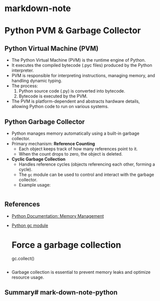 # markdown-note
# Python PVM & Garbage Collector

## Python Virtual Machine (PVM)

- The Python Virtual Machine (PVM) is the runtime engine of Python.
- It executes the compiled bytecode (.pyc files) produced by the Python interpreter.
- PVM is responsible for interpreting instructions, managing memory, and handling dynamic typing.
- The process:
  1. Python source code (.py) is converted into bytecode.
  2. Bytecode is executed by the PVM.
- The PVM is platform-dependent and abstracts hardware details, allowing Python code to run on various systems.

## Python Garbage Collector

- Python manages memory automatically using a built-in garbage collector.
- Primary mechanism: **Reference Counting**
  - Each object keeps track of how many references point to it.
  - When the count drops to zero, the object is deleted.
- **Cyclic Garbage Collection**
  - Handles reference cycles (objects referencing each other, forming a cycle).
  - The `gc` module can be used to control and interact with the garbage collector.
  - Example usage:
    ```python
    
## References

- [Python Documentation: Memory Management](https://docs.python.org/3/c-api/memory.html)
- [Python gc module](https://docs.python.org/3/library/gc.html)

    # Force a garbage collection
    gc.collect()
    ```
- Garbage collection is essential to prevent memory leaks and optimize resource usage.

## Summary# mark-down-note-python
